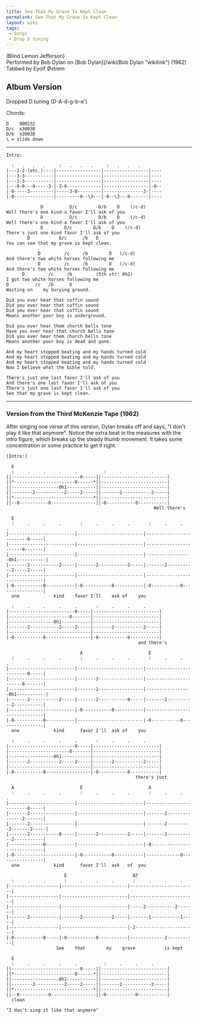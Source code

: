 ```yaml
---
title: See That My Grave Is Kept Clean
permalink: See That My Grave Is Kept Clean
layout: wiki
tags:
 - Songs
 - Drop D tuning
---
```


(Blind Lemon Jefferson)  
Performed by Bob Dylan on [Bob Dylan](/wiki/Bob Dylan "wikilink") (1962)  
Tabbed by Eyolf Østrem

<h2 class="songversion">
Album Version

</h2>
Dropped D tuning (D-A-d-g-b-e')

Chords:

    D    000232
    D/c  x30030
    D/b  x20030
    \ = slide down

* * * * *

    Intro:

      :   .   .   .     :   .   .   .     :   .   .   .
    |---2-2-(etc.)----|-----------------|-----------------|----
    |---3-3-----------|-----------------|-----------------|----
    |---2-3-----------|-----------------|-----------------|----
    |---0-0---0-----3-|-3-0-------------|-----------------|-0--
    |-0-----3---------|-----3-0---------|---------------3-|----
    |-0---------------|---------0--\3---|-0--\3---0-------|----

                 D          D/c        D/b    D    (/c-d)
    Well there's one kind-a favor I'll ask of you
                 D          D/c        D/b    D    (/c-d)
    Well there's one kind-a favor I'll ask of you
                 D        D/c        D/b    D    (/c-d)
    There's just one kind favor I'll ask of you
            D           D/c      /b   D
    You can see that my grave is kept clean.

                D         /c     /b        D   (/c-d)
    And there's two white horses following me
                D         /c     /b        D   (/c-d)
    And there's two white horses following me
          D         /c     /b         (5th str: 0h2)
    I got two white horses following me
    D          /c   /b      D
    Waiting on    my burying ground.

    Did you ever hear that coffin sound
    Did you ever hear that coffin sound
    Did you ever hear that coffin sound
    Means another poor boy is underground.

    Did you ever hear them church bells tone
    Have you ever hear that church bells tone
    Did you ever hear them church bells tone
    Means another poor boy is dead and gone.

    And my heart stopped beating and my hands turned cold
    And my heart stopped beating and my hands turned cold
    And my heart stopped beating and my hands turned cold
    Now I believe what the bible told.

    There's just one last favor I'll ask of you
    And there's one last favor I'll ask of you
    There's just one last favor I'll ask of you
    See that my grave is kept clean.

* * * * *

<h3 class="songversion">
<span id="mckenzie"></span>Version from the Third McKenzie Tape (1962)

</h3>
After singing one verse of this version, Dylan breaks off and says, "I
don't play it like that anymore". Notice the extra beat in the measures
with the intro figure, which breaks up the steady thumb movement. It
takes some concentration or some practice to get it right.

    [Intro:]

      E
      :     .     .     .     .          :     .     .     .
    ||--------------------------0-----||-------------------------|
    ||*-----------------------0------*||-------------------------|
    ||------------------0h1-----------||-------------------------|
    ||--------2-----------2-----2-----||-------2-----------2-----|
    ||*------------------------------*||-------------------------|
    ||--0-----------0-----------------||-0-----------0-----------|
                                                            Well there's

      E
      :     .     .     .       :     .     .     .       :     .     .     .
    |-------------------------|-------------------------|-------------------------0-----|
    |-------------------------|-------------------------|-----------------------0-------|
    |-------------------------|-------------------------|-----------------0h1-----------|
    |-------2-----------2-----|-------2-----------2-----|-------2-----------2-----2-----|
    |-------------------------|-------------------------|-------------------------------|
    |-0-----------0-----------|-0-----------0-----------|-0-----------0-----------------|
      one             kind    favor I'll    ask of    you

      :     .     .     .     .       :     .     .     .
    |-------------------------0-----|-------------------------|
    |-----------------------0-------|-------------------------|
    |-----------------0h1-----------|-------------------------|
    |-------2-----------2-----2-----|-------2-----------2-----|
    |-------------------------------|-------------------------|
    |-0-----------0-----------------|-0-----------0-----------|
                                                      and there's

                                A                         E
      :     .     .     .       :     .     .     .       :     .     .     .
    |-------------------------|-------------------------|-------------------------0-----|
    |-------------------------|-------2-----------------|-----------------------0-------|
    |-------------------------|-------2-----------------|-----------------0h1-----------|
    |-------2-----------2-----|-------2-----------0-----|-------2-----------2-----------|
    |-------------------------|-0-----------0-----------|-------------------------------|
    |-0-----------0-----------|-------------------------|-0-----------0-----------------|
      one             kind      favor I'll  ask of    you

      :     .     .     .     .       :     .     .     .
    |-------------------------0-----|-------------------------|
    |-----------------------0-------|-------------------------|
    |-----------------0h1-----------|-------------------------|
    |-------2-----------2-----2-----|-------2-----------2-----|
    |-------------------------------|-------------------------|
    |-0-----------0-----------------|-0-----------0-----------|
                                                     there's just

      A                         E                         A
      :     .     .     .       :     .     .     .       :     .     .     .
    |-------------------------|-------------------------|-------------------------0-----|
    |-------2-----------------|-------------------------|-------2---------------2-------|
    |-------2-----------------|-------------------------|-------2---------2-------2-----|
    |-------2-----------0-----|-------2-----------2-----|-------2-----------2-----------|
    |-------------0-----------|-------------------------|-0-----------------------------|
    |-0-----------------------|-0-----------0-----------|-------------0-----------------|
      one             kind      favor I'll  ask   of  you

                          E                         B7
      :     .     .       :     .     .     .       :     .     .     .
    |-------------------|-------------------------|-------------------------|
    |-------------------|-------------------------|-------------------------|
    |-------------------|-------------------------|-----2-----------2-------|
    |-------2-----------|-------2-----------2-----|-------1-----------1-----|
    |-------------------|-------------------------|-2-----------------------|
    |-0-----------0-----|-0-----------0-----------|-------------2-----------|
                       See    that        my    grave           is kept

      E
      :     .     .     .     .          :     .     .     .
    ||--------------------------0-----||-------------------------|
    ||*-----------------------0------*||-------------------------|
    ||------------------0h1-----------||-------------------------|
    ||--------2-----------2-----2-----||-------2-----------2-----|
    ||*------------------------------*||-------------------------|
    ||--0-----------0-----------------||-0-----------0-----------|
      clean

    "I don't sing it like that anymore"
